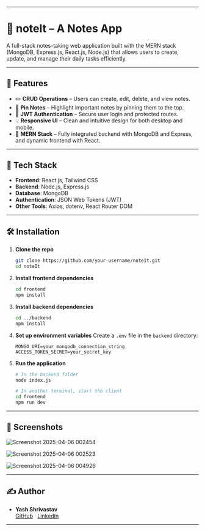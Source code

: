 
---

# 📒 noteIt – A Notes App

A full-stack notes-taking web application built with the MERN stack (MongoDB, Express.js, React.js, Node.js) that allows users to create, update, and manage their daily tasks efficiently.

---

## 🚀 Features

- ✏️ **CRUD Operations** – Users can create, edit, delete, and view notes.
- 📌 **Pin Notes** – Highlight important notes by pinning them to the top.
- 🔐 **JWT Authentication** – Secure user login and protected routes.
- 💡 **Responsive UI** – Clean and intuitive design for both desktop and mobile.
- 📁 **MERN Stack** – Fully integrated backend with MongoDB and Express, and dynamic frontend with React.

---

## 🔧 Tech Stack

- **Frontend**: React.js, Tailwind CSS
- **Backend**: Node.js, Express.js
- **Database**: MongoDB
- **Authentication**: JSON Web Tokens (JWT)
- **Other Tools**: Axios, dotenv, React Router DOM

---

## 🛠️ Installation

1. **Clone the repo**
   ```bash
   git clone https://github.com/your-username/noteIt.git
   cd noteIt
   ```

2. **Install frontend dependencies**
   ```bash
   cd frontend
   npm install
   ```

3. **Install backend dependencies**
   ```bash
   cd ../backend
   npm install
   ```

4. **Set up environment variables**
   Create a `.env` file in the `backend` directory:
   ```
   MONGO_URI=your_mongodb_connection_string
   ACCESS_TOKEN_SECRET=your_secret_key
   ```

5. **Run the application**
   ```bash
   # In the backend folder
   node index.js

   # In another terminal, start the client
   cd frontend
   npm run dev
   ```

---

## 📸 Screenshots

![Screenshot 2025-04-06 002454](https://github.com/user-attachments/assets/0a5a4cfd-d7b8-4ae9-93b1-58687ac9c979)

![Screenshot 2025-04-06 002523](https://github.com/user-attachments/assets/7b805928-09d0-4690-98eb-90adcd39f658)

![Screenshot 2025-04-06 004926](https://github.com/user-attachments/assets/1a030662-24b4-4d60-a605-99b33f8ee69b)

---

## ✍️ Author

- **Yash Shrivastav**  
  [GitHub](https://github.com/your-username) · [LinkedIn](https://linkedin.com/in/your-profile)

---

